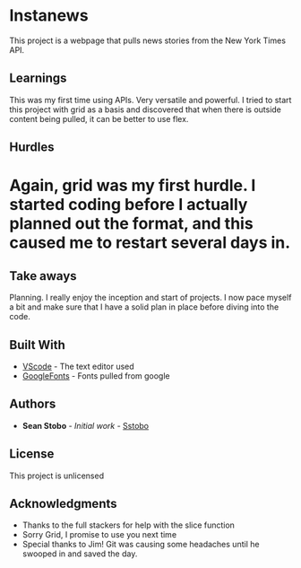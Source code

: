 # Instanews

This project is a webpage that pulls news stories from the New York Times API.

## Learnings

This was my first time using APIs. Very versatile and powerful. I tried to start this project with grid as a basis and discovered that when there is outside content being pulled, it can be better to use flex. 

## Hurdles  

Again, grid was my first hurdle. I started coding before I actually planned out the format, and this caused me to restart several days in.
=======

## Take aways

Planning. I really enjoy the inception and start of projects. I now pace myself a bit and make sure that I have a solid plan in place before diving into the code.

## Built With

* [VScode](http://www.vscode.com) - The text editor used
* [GoogleFonts](https://google.com/) - Fonts pulled from google


## Authors

* **Sean Stobo** - *Initial work* - [Sstobo](https://github.com/sstobo)

## License

This project is unlicensed

## Acknowledgments

* Thanks to the full stackers for help with the slice function
* Sorry Grid, I promise to use you next time
* Special thanks to Jim! Git was causing some headaches until he swooped in and saved the day.